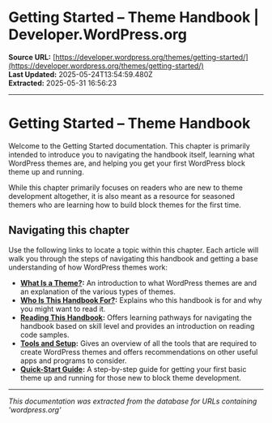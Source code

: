 # Getting Started – Theme Handbook | Developer.WordPress.org

**Source URL:** [https://developer.wordpress.org/themes/getting-started/](https://developer.wordpress.org/themes/getting-started/)  
**Last Updated:** 2025-05-24T13:54:59.480Z  
**Extracted:** 2025-05-31 16:56:23

---

# Getting Started – Theme Handbook

Welcome to the Getting Started documentation. This chapter is primarily intended to introduce you to navigating the handbook itself, learning what WordPress themes are, and helping you get your first WordPress block theme up and running.

While this chapter primarily focuses on readers who are new to theme development altogether, it is also meant as a resource for seasoned themers who are learning how to build block themes for the first time.

## Navigating this chapter

Use the following links to locate a topic within this chapter. Each article will walk you through the steps of navigating this handbook and getting a base understanding of how WordPress themes work:

*   [**What Is a Theme?**](https://developer.wordpress.org/themes/getting-started/what-is-a-theme/)**:** An introduction to what WordPress themes are and an explanation of the various types of themes.
*   [**Who Is This Handbook For?**](https://developer.wordpress.org/themes/getting-started/who-is-this-handbook-for/)**:** Explains who this handbook is for and why you might want to read it.
*   [**Reading This Handbook**](https://developer.wordpress.org/themes/getting-started/reading-this-handbook/)**:** Offers learning pathways for navigating the handbook based on skill level and provides an introduction on reading code samples.
*   [**Tools and Setup**](https://developer.wordpress.org/themes/getting-started/tools-and-setup/)**:** Gives an overview of all the tools that are required to create WordPress themes and offers recommendations on other useful apps and programs to consider.
*   [**Quick-Start Guide**](https://developer.wordpress.org/themes/getting-started/quick-start-guide/)**:** A step-by-step guide for getting your first basic theme up and running for those new to block theme development.

---

*This documentation was extracted from the database for URLs containing 'wordpress.org'*
